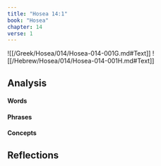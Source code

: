 ```yaml
---
title: "Hosea 14:1"
book: "Hosea"
chapter: 14
verse: 1
---
```

![[/Greek/Hosea/014/Hosea-014-001G.md#Text]]
![[/Hebrew/Hosea/014/Hosea-014-001H.md#Text]]

## Analysis

#### Words

#### Phrases

#### Concepts

## Reflections
